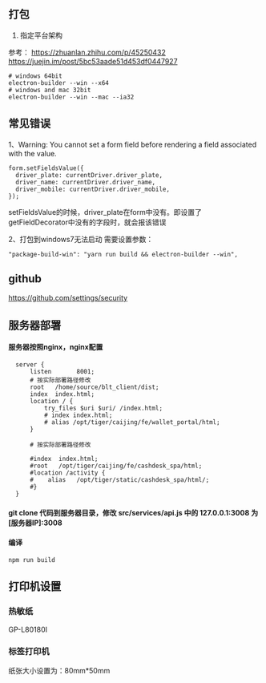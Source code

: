 
## 打包

1. 指定平台架构

参考： 
https://zhuanlan.zhihu.com/p/45250432
https://juejin.im/post/5bc53aade51d453df0447927

```
# windows 64bit
electron-builder --win --x64
# windows and mac 32bit
electron-builder --win --mac --ia32
```


## 常见错误
1、Warning: You cannot set a form field before rendering a field associated with the value.
```
form.setFieldsValue({
  driver_plate: currentDriver.driver_plate,
  driver_name: currentDriver.driver_name,
  driver_mobile: currentDriver.driver_mobile,
});
```
setFieldsValue的时候，driver_plate在form中没有。即设置了getFieldDecorator中没有的字段时，就会报该错误



2、打包到windows7无法启动
需要设置参数：
```
"package-build-win": "yarn run build && electron-builder --win",
```


## github

https://github.com/settings/security


## 服务器部署

#### 服务器按照nginx，nginx配置
```
  server {
      listen       8001;
      # 按实际部署路径修改
      root   /home/source/blt_client/dist;
      index  index.html;
      location / {
          try_files $uri $uri/ /index.html;
          # index index.html;
          # alias /opt/tiger/caijing/fe/wallet_portal/html;
      }

      # 按实际部署路径修改

      #index  index.html;
      #root   /opt/tiger/caijing/fe/cashdesk_spa/html;
      #location /activity {
      #    alias   /opt/tiger/static/cashdesk_spa/html/;
      #}
  }
```
#### git clone 代码到服务器目录，修改 src/services/api.js 中的 127.0.0.1:3008 为 [服务器IP]:3008

#### 编译
```
npm run build
```


## 打印机设置
### 热敏纸
GP-L80180I

### 标签打印机
纸张大小设置为：80mm*50mm



